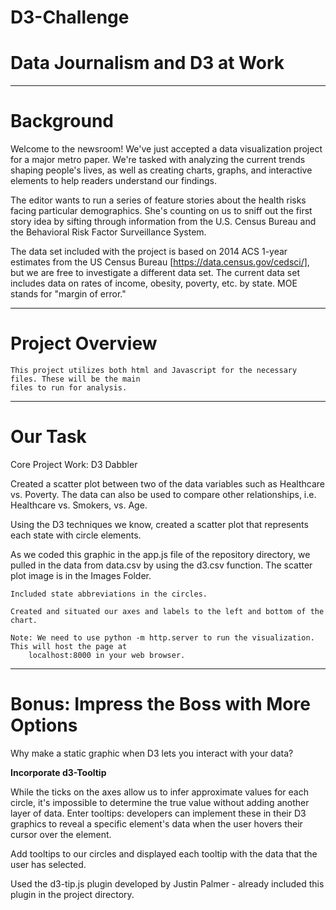 # D3-Challenge

# Data Journalism and D3 at Work 

------------------
# Background

Welcome to the newsroom! We've just accepted a data visualization project for a major metro paper. We're tasked with analyzing the current trends shaping people's lives, as well as creating charts, graphs, and interactive elements to help readers understand our findings.

The editor wants to run a series of feature stories about the health risks facing particular demographics. She's counting on us to sniff out the first story idea by sifting through information from the U.S. Census Bureau and the Behavioral Risk Factor Surveillance System.

The data set included with the project is based on 2014 ACS 1-year estimates from the US Census Bureau [https://data.census.gov/cedsci/], but we are free to investigate a different data set. The current data set includes data on rates of income, obesity, poverty, etc. by state. MOE stands for "margin of error."

----------------------
# Project Overview 

    This project utilizes both html and Javascript for the necessary files. These will be the main 
    files to run for analysis.

 
----------------------
# Our Task

Core Project Work: D3 Dabbler

Created a scatter plot between two of the data variables such as Healthcare vs. Poverty. 
The data can also be used to compare other relationships, i.e. Healthcare vs. Smokers, vs. Age.

Using the D3 techniques we know, created a scatter plot that represents each state with circle elements. 

As we coded this graphic in the app.js file of the repository directory, we pulled in the data from data.csv 
    by using the d3.csv function. The scatter plot image is in the Images Folder. 
    
    Included state abbreviations in the circles.

    Created and situated our axes and labels to the left and bottom of the chart.

    Note: We need to use python -m http.server to run the visualization. This will host the page at 
        localhost:8000 in your web browser.


---------------------------------------------
# Bonus: Impress the Boss with More Options

Why make a static graphic when D3 lets you interact with your data? 

**Incorporate d3-Tooltip**

While the ticks on the axes allow us to infer approximate values for each circle, it's impossible to determine the true value without adding another layer of data. Enter tooltips: developers can implement these in their D3 graphics to reveal a specific element's data when the user hovers their cursor over the element. 

Add tooltips to our circles and displayed each tooltip with the data that the user has selected. 

Used the d3-tip.js plugin developed by Justin Palmer - already included this plugin in the project directory.




    
